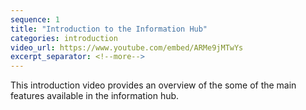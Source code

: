 ```yaml
---
sequence: 1
title: "Introduction to the Information Hub"
categories: introduction
video_url: https://www.youtube.com/embed/ARMe9jMTwYs
excerpt_separator: <!--more-->
---
```


This introduction video provides an overview of the some of the main features available in the information hub.

<!--more-->
